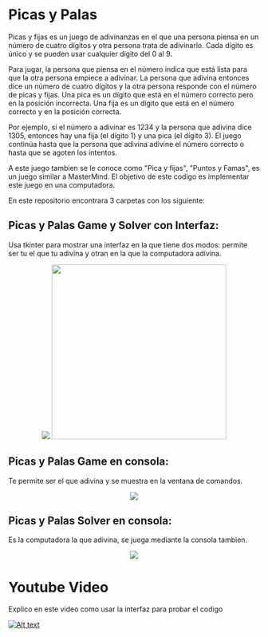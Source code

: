 # Picas y Palas
Picas y fijas es un juego de adivinanzas en el que una persona piensa en un número de cuatro dígitos y otra persona trata de adivinarlo.
Cada dígito es único y se pueden usar cualquier dígito del 0 al 9.

Para jugar, la persona que piensa en el número indica que está lista para que la otra persona empiece a adivinar. La persona que adivina entonces dice un número de cuatro dígitos y la otra persona responde con el número de picas y fijas. Una pica es un dígito que está en el número correcto pero en la posición incorrecta. Una fija es un dígito que está en el número correcto y en la posición correcta.

Por ejemplo, si el número a adivinar es 1234 y la persona que adivina dice 1305, entonces hay una fija (el dígito 1) y  una pica (el dígito 3). El juego continúa hasta que la persona que adivina adivine el número correcto o hasta que se agoten los intentos.

A este juego tambien se le conoce como "Pica y fijas", "Puntos y Famas", es un juego similar a MasterMind.
El objetivo de este codigo es implementar este juego en una computadora.

En este repositorio encontrara 3 carpetas con los siguiente:  

## Picas y Palas Game y Solver con Interfaz: 
Usa tkinter para mostrar una interfaz en la que tiene dos modos: permite ser tu el que tu adivina y otran en la que la computadora adivina.

<p align= "center">
  <img src="https://user-images.githubusercontent.com/68023761/211174630-b155eb17-20bc-4318-b74f-060e785d89d7.png"/>
  <img src="https://user-images.githubusercontent.com/68023761/211174646-e2416580-8d60-4e40-ae5a-fa3b2a5e9213.png" width="350"/>  
</p>

## Picas y Palas Game en consola:
Te permite ser el que adivina y se muestra en la ventana de comandos.
<p align= "center">
  <img src="https://user-images.githubusercontent.com/68023761/211174730-4d2b2f65-7a21-40da-9863-d294f13254fc.png"/>  
</p>



## Picas y Palas Solver en consola: 
Es la computadora la que adivina, se juega mediante la consola tambien. 
<p align= "center">
  <img src="https://user-images.githubusercontent.com/68023761/211174917-ac407537-b267-4790-9f93-d0533f62df6d.png"/>  
</p>

# Youtube Video 
Explico en este video como usar la interfaz para probar el codigo

[![Alt text](https://img.youtube.com/vi/vWuLeT9IcCg/0.jpg)](https://www.youtube.com/watch?v=vWuLeT9IcCg)


